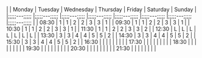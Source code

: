 |   	| Monday  	| Tuesday  	| Wednesday  	| Thursday  	| Friday  	| Saturday  	| Sunday  	|
|;;;;;---;;;;; |;;;;;---;;;;; |;;;;;---;;;;; |;;;;;---;;;;; |;;;;;---;;;;; |;;;;;---;;;;; |;;;;;---;;;;; |;;;;;---;;;;; |
| 08:30  	| 1  	| 1  	| 2  	| 2  	| 3  	| 3  	| 1  	|
| 09:30  	| 1  	| 1  	| 2  	| 2  	| 3  	| 3  	| 1  	|
| 10:30  	| 1  	| 1  	| 2  	| 2  	| 3  	| 3  	| 1  	|
| 11:30  	| 1  	| 1  	| 2  	| 2  	| 3  	| 3  	| 2  	|
| 12:30  	| L  	| L  	| L  	| L  	| L  	| L  	| L  	|
| 13:30  	| 3  	| 3  	| 4  	| 4  	| 5  	| 5  	| 2  	|
| 14:30  	| 3  	| 3  	| 4  	| 4  	| 5  	| 5  	| 2  	|
| 15:30  	| 3  	| 3  	| 4  	| 4  	| 5  	| 5  	| 2  	|
| 16:30  	|   	|   	|   	|   	|   	|   	|   	|
| 17:30  	|   	|   	|   	|   	|   	|   	|   	|
| 18:30  	|   	|   	|   	|   	|   	|   	|   	|
| 19:30  	|   	|   	|   	|   	|   	|   	|   	|
| 20:30  	|   	|   	|   	|   	|   	|   	|   	|
| 21:30  	|   	|   	|   	|   	|   	|   	|   	|
